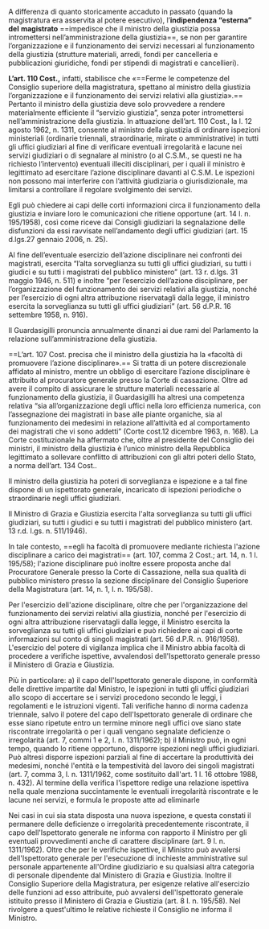 A differenza di quanto storicamente accaduto in passato (quando la
magistratura era asservita al potere esecutivo), l’**indipendenza “esterna” del**
**magistrato** ==impedisce che il ministro della giustizia possa intromettersi
nell’amministrazione della giustizia==, se non per garantire l’organizzazione e il
funzionamento dei servizi necessari al funzionamento della giustizia (strutture
materiali, arredi, fondi per cancelleria e pubblicazioni giuridiche, fondi per
stipendi di magistrati e cancellieri).

**L’art. 110 Cost.,** infatti, stabilisce che «==Ferme le competenze del Consiglio superiore della magistratura, spettano al ministro della giustizia l’organizzazione e il funzionamento dei servizi relativi alla giustizia».==
Pertanto il ministro della giustizia deve solo provvedere a rendere materialmente efficiente il “servizio giustizia”, senza poter intromettersi nell’amministrazione della giustizia.
In attuazione dell’art. 110 Cost., la l. 12 agosto 1962, n. 1311, consente al ministro della giustizia di ordinare ispezioni ministeriali (ordinarie triennali, straordinarie, mirate o amministrative) in tutti gli uffici giudiziari al fine di verificare eventuali irregolarità e lacune nei servizi giudiziari o di segnalare al ministro (o al C.S.M., se questi ne ha richiesto l’intervento) eventuali illeciti disciplinari, per i quali il ministro è legittimato ad esercitare l’azione disciplinare davanti al C.S.M. Le ispezioni non possono mai interferire con l’attività giudiziaria o giurisdizionale, ma limitarsi a controllare il regolare svolgimento dei servizi.

Egli può chiedere ai capi delle corti informazioni circa il funzionamento
della giustizia e inviare loro le comunicazioni che ritiene opportune (art. 14 l. n.
195/1958), così come riceve dai Consigli giudiziari la segnalazione delle
disfunzioni da essi ravvisate nell’andamento degli uffici giudiziari (art. 15
d.lgs.27 gennaio 2006, n. 25). 

Al fine dell’eventuale esercizio dell’azione disciplinare nei confronti dei magistrati, esercita “l’alta sorveglianza su tutti gli uffici giudiziari, su tutti i giudici e su tutti i magistrati del pubblico ministero” (art. 13 r. d.lgs. 31 maggio 1946, n. 511) e inoltre “per l’esercizio dell’azione disciplinare, per l’organizzazione del funzionamento dei servizi relativi alla giustizia, nonché per l’esercizio di ogni altra attribuzione riservatagli dalla legge, il ministro esercita la sorveglianza su tutti gli uffici giudiziari” (art. 56 d.P.R. 16 settembre 1958, n. 916).

Il Guardasigilli pronuncia annualmente dinanzi ai due rami del Parlamento la relazione sull’amministrazione della giustizia. 

==L’art. 107 Cost. precisa che il ministro della giustizia ha la «facoltà di promuovere l’azione disciplinare».== Si tratta di un potere discrezionale
affidato al ministro, mentre un obbligo di esercitare l’azione disciplinare è
attribuito al procuratore generale presso la Corte di cassazione.
Oltre ad avere il compito di assicurare le strutture materiali necessarie al
funzionamento della giustizia, il Guardasigilli ha altresì una competenza relativa
“sia all’organizzazione degli uffici nella loro efficienza numerica, con
l’assegnazione dei magistrati in base alle piante organiche, sia al
funzionamento dei medesimi in relazione all’attività ed al comportamento dei
magistrati che vi sono addetti” (Corte cost.12 dicembre 1963, n. 168).
La Corte costituzionale ha affermato che, oltre al presidente del Consiglio
dei ministri, il ministro della giustizia è l’unico ministro della Repubblica
legittimato a sollevare conflitto di attribuzioni con gli altri poteri dello Stato, a
norma dell’art. 134 Cost..


Il ministro della giustizia ha poteri di sorveglianza e ispezione e a tal fine dispone di un ispettorato generale, incaricato di ispezioni periodiche o straordinarie negli uffici giudiziari. 

Il Ministro di Grazia e Giustizia esercita l'alta sorveglianza su tutti gli uffici giudiziari, su tutti i giudici e su tutti i magistrati del pubblico ministero (art. 13 r.d. l.gs. n. 511/1946). 

In tale contesto, ==egli ha facoltà di promuovere mediante richiesta l'azione disciplinare a carico dei magistrati== (art. 107, comma 2 Cost.; art. 14, n. 1 l. 195/58); 
l'azione disciplinare può inoltre essere proposta anche dal Procuratore Generale presso la Corte di Cassazione, nella sua qualità di pubblico ministero presso la sezione disciplinare del Consiglio Superiore della Magistratura (art. 14, n. 1, l. n. 195/58). 

Per l'esercizio dell'azione disciplinare, oltre che per l'organizzazione del  funzionamento dei servizi relativi alla giustizia, nonché per l'esercizio di ogni altra attribuzione riservatagli dalla legge, il Ministro esercita la sorveglianza su tutti gli uffici giudiziari e può richiedere ai capi di corte informazioni sul conto di singoli magistrati (art. 56 d.P.R. n. 916/1958). 
L'esercizio del potere di vigilanza implica che il Ministro abbia facoltà di procedere a verifiche ispettive, avvalendosi dell'Ispettorato generale presso il Ministero di Grazia e Giustizia.


Più in particolare:
a) il capo dell'Ispettorato generale dispone, in conformità delle direttive impartite dal Ministro, le ispezioni in tutti gli uffici giudiziari allo scopo di accertare se i servizi procedono secondo le leggi, i regolamenti e le istruzioni vigenti. Tali verifiche hanno di norma cadenza triennale, salvo il potere del capo dell'Ispettorato generale di ordinare che esse siano ripetute entro un termine minore negli uffici ove siano state riscontrate irregolarità o per i quali vengano segnalate deficienze o irregolarità (art. 7, commi 1 e 2, l. n. 1311/1962);
b) il Ministro può, in ogni tempo, quando lo ritiene opportuno, disporre ispezioni negli uffici giudiziari. Può altresì disporre ispezioni parziali al fine di accertare la produttività dei medesimi, nonché l'entità e la tempestività del lavoro dei singoli magistrati (art. 7, comma 3, l. n. 1311/1962, come sostituito dall'art. 1 l. 16 ottobre 1988, n. 432).
Al termine della verifica l'ispettore redige una relazione ispettiva nella quale menziona succintamente le eventuali irregolarità riscontrate e le lacune nei servizi, e formula le proposte atte ad eliminarle

Nei casi in cui sia stata disposta una nuova ispezione, e questa constati il permanere delle deficienze o irregolarità precedentemente riscontrate, il capo dell'Ispettorato generale ne informa con rapporto il Ministro per gli eventuali provvedimenti anche di carattere disciplinare (art. 9 l. n. 1311/1962).
Oltre che per le verifiche ispettive, il Ministro può avvalersi dell'Ispettorato generale per l'esecuzione di inchieste amministrative sul personale appartenente all'Ordine giudiziario e su qualsiasi altra categoria di personale dipendente dal Ministero di Grazia e Giustizia. 
Inoltre il Consiglio Superiore della Magistratura, per esigenze relative all'esercizio delle funzioni ad esso attribuite, può avvalersi dell'Ispettorato generale istituito presso il Ministero di Grazia e Giustizia (art. 8 l. n. 195/58). Nel rivolgere a quest'ultimo le relative richieste il Consiglio ne informa il Ministro.